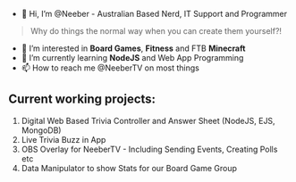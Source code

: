 - 👋 Hi, I’m @Neeber - Australian Based Nerd, IT Support and Programmer

> Why do things the normal way when you can create them yourself?!

- 👀 I’m interested in **Board Games**, **Fitness** and FTB **Minecraft**
- 🌱 I’m currently learning **NodeJS** and Web App Programming
- 📫 How to reach me @NeeberTV on most things

## Current working projects:

1. Digital Web Based Trivia Controller and Answer Sheet (NodeJS, EJS, MongoDB)
2. Live Trivia Buzz in App
3. OBS Overlay for NeeberTV - Including Sending Events, Creating Polls etc
4. Data Manipulator to show Stats for our Board Game Group


<!---
Neeber/Neeber is a ✨ special ✨ repository because its `README.md` (this file) appears on your GitHub profile.
You can click the Preview link to take a look at your changes.
--->
